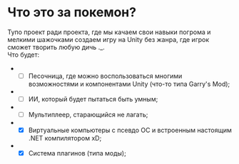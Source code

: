 # Что это за покемон?
Тупо проект ради проекта, где мы качаем свои навыки погрома и мелкими шажочками создаем игру на Unity без жанра, где игрок сможет творить любую дичь ._.
<br>
Что будет:
* - [ ] Песочница, где можно воспользоваться многими возможностями и компонентами Unity (что-то типа Garry's Mod);
* - [ ] ИИ, который будет пытаться быть умным;
* - [ ] Мультиплеер, старающийся не лагать;
* - [x] Виртуальные компьютеры с псевдо ОС и встроенным настоящим .NET компилятором xD;
* - [x] Система плагинов (типа моды);
